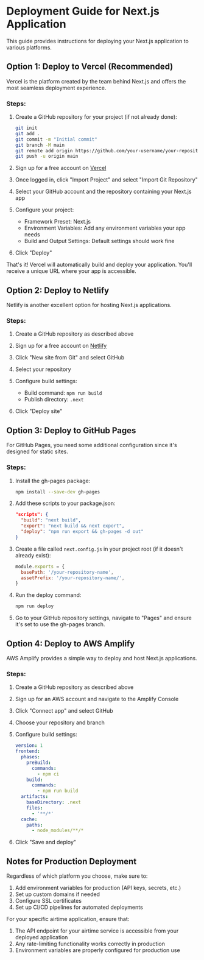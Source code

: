 # Deployment Guide for Next.js Application

This guide provides instructions for deploying your Next.js application to various platforms.

## Option 1: Deploy to Vercel (Recommended)

Vercel is the platform created by the team behind Next.js and offers the most seamless deployment experience.

### Steps:

1. Create a GitHub repository for your project (if not already done):
   ```bash
   git init
   git add .
   git commit -m "Initial commit"
   git branch -M main
   git remote add origin https://github.com/your-username/your-repository.git
   git push -u origin main
   ```

2. Sign up for a free account on [Vercel](https://vercel.com)

3. Once logged in, click "Import Project" and select "Import Git Repository"

4. Select your GitHub account and the repository containing your Next.js app

5. Configure your project:
   - Framework Preset: Next.js
   - Environment Variables: Add any environment variables your app needs
   - Build and Output Settings: Default settings should work fine

6. Click "Deploy"

That's it! Vercel will automatically build and deploy your application. You'll receive a unique URL where your app is accessible.

## Option 2: Deploy to Netlify

Netlify is another excellent option for hosting Next.js applications.

### Steps:

1. Create a GitHub repository as described above

2. Sign up for a free account on [Netlify](https://netlify.com)

3. Click "New site from Git" and select GitHub

4. Select your repository

5. Configure build settings:
   - Build command: `npm run build`
   - Publish directory: `.next`

6. Click "Deploy site"

## Option 3: Deploy to GitHub Pages

For GitHub Pages, you need some additional configuration since it's designed for static sites.

### Steps:

1. Install the gh-pages package:
   ```bash
   npm install --save-dev gh-pages
   ```

2. Add these scripts to your package.json:
   ```json
   "scripts": {
     "build": "next build",
     "export": "next build && next export",
     "deploy": "npm run export && gh-pages -d out"
   }
   ```

3. Create a file called `next.config.js` in your project root (if it doesn't already exist):
   ```javascript
   module.exports = {
     basePath: '/your-repository-name',
     assetPrefix: '/your-repository-name/',
   }
   ```

4. Run the deploy command:
   ```bash
   npm run deploy
   ```

5. Go to your GitHub repository settings, navigate to "Pages" and ensure it's set to use the gh-pages branch.

## Option 4: Deploy to AWS Amplify

AWS Amplify provides a simple way to deploy and host Next.js applications.

### Steps:

1. Create a GitHub repository as described above

2. Sign up for an AWS account and navigate to the Amplify Console

3. Click "Connect app" and select GitHub

4. Choose your repository and branch

5. Configure build settings:
   ```yaml
   version: 1
   frontend:
     phases:
       preBuild:
         commands:
           - npm ci
       build:
         commands:
           - npm run build
     artifacts:
       baseDirectory: .next
       files:
         - '**/*'
     cache:
       paths:
         - node_modules/**/*
   ```

6. Click "Save and deploy"

## Notes for Production Deployment

Regardless of which platform you choose, make sure to:

1. Add environment variables for production (API keys, secrets, etc.)
2. Set up custom domains if needed
3. Configure SSL certificates
4. Set up CI/CD pipelines for automated deployments

For your specific airtime application, ensure that:

1. The API endpoint for your airtime service is accessible from your deployed application
2. Any rate-limiting functionality works correctly in production
3. Environment variables are properly configured for production use
